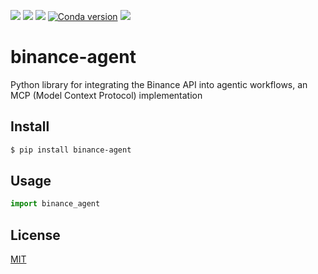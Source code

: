 [![](https://github.com/kaelzhang/binance-agent/actions/workflows/python.yml/badge.svg)](https://github.com/kaelzhang/binance-agent/actions/workflows/python.yml)
[![](https://codecov.io/gh/kaelzhang/binance-agent/branch/master/graph/badge.svg)](https://codecov.io/gh/kaelzhang/binance-agent)
[![](https://img.shields.io/pypi/v/binance-agent.svg)](https://pypi.org/project/binance-agent/)
[![Conda version](https://img.shields.io/conda/vn/conda-forge/binance-agent)](https://anaconda.org/conda-forge/binance-agent)
[![](https://img.shields.io/pypi/l/binance-agent.svg)](https://github.com/kaelzhang/binance-agent)

# binance-agent

Python library for integrating the Binance API into agentic workflows, an MCP (Model Context Protocol) implementation

## Install

```sh
$ pip install binance-agent
```

## Usage

```py
import binance_agent
```

## License

[MIT](LICENSE)
